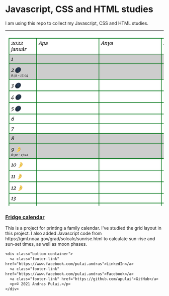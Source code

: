 <!DOCTYPE html>
<html lang="en" dir="ltr">

<head>
  <meta charset="utf-8">
  <meta name="viewport" content="width=device-width, initial-scale=1">
  <link rel="stylesheet" href="css/mystyles.css">
  <link rel="preconnect" href="https://fonts.googleapis.com">
  <link rel="preconnect" href="https://fonts.gstatic.com" crossorigin>
  <link href="https://fonts.googleapis.com/css2?family=Indie+Flower&family=Merriweather:wght@300&family=Montserrat:wght@100&display=swap" rel="stylesheet">
</head>
<title>Javascript, CSS and HTML studies</title>
</head>

<body>

  <div class="top-container">
    <h1>Javascript, CSS and HTML studies</h1>
    <p>I am using this repo to collect my Javascript, CSS and HTML studies.</p>
  </div>

  <hr>
  <div class="projectlist">
    <div class="project-row">
      <div>
        <img class="leftimg small_size_img" src="img/fridge_cal_demo.png" alt="Fridge calendar img">
      </div>
      <div>
        <a href="fridgecalendar/calendar-grid.html"><h3>Fridge calendar</h3></a>
        <p>This is a project for printing a family calendar. I've studied the grid layout in this project.
          I also added Javascript code from https://gml.noaa.gov/grad/solcalc/sunrise.html to calculate
          sun-rise and sun-set times, as well as moon phases.
        </p>
      </div>
    </div>
    <p></p>

    <div class="bottom-container">
      <a class="footer-link" href="https://www.facebook.com/pulai.andras">LinkedIn</a>
      <a class="footer-link" href="https://www.facebook.com/pulai.andras">Facebook</a>
      <a class="footer-link" href="https://github.com/apulai">GitHub</a>
      <p>© 2021 Andras Pulai.</p>
    </div>


</body>

</html>
